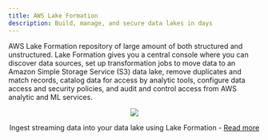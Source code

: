 ```yaml
---
title: AWS Lake Formation
description: Build, manage, and secure data lakes in days
---
```


AWS Lake Formation repository of large amount of both structured and unstructured.
Lake Formation gives you a central console where you can discover data sources, set up transformation jobs to move data to an Amazon Simple Storage Service (S3) data lake, remove duplicates and match records, catalog data for access by analytic tools, configure data access and security policies, and audit and control access from AWS analytic and ML services. 

<div>
<div align="center"><img src="https://d2908q01vomqb2.cloudfront.net/b6692ea5df920cad691c20319a6fffd7a4a766b8/2021/02/10/BDB-1313-1.jpg" /></div>
<div><p align="center">Ingest streaming data into your data lake using Lake Formation - <a href="https://aws.amazon.com/blogs/big-data/effective-data-lakes-using-aws-lake-formation-part-2-creating-a-governed-table-for-streaming-data-sources/">Read more</a></p></div>
</div>